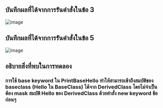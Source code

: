 ## บันทึกผลที่ได้จากการรันคำสั่งในข้อ 3
![image](https://github.com/Sorawit255/03376836-OOP-2566-Lab-08/assets/144196505/a7bca883-845f-48f1-8b0f-4ebaea8f4afa)

## บันทึกผลที่ได้จากการรันคำสั่งในข้อ 5
![image](https://github.com/Sorawit255/03376836-OOP-2566-Lab-08/assets/144196505/e2cf5d67-8689-4bb3-8b87-69644d12ee21)

## อธิบายสิ่งที่พบในการทดลอง
### การใช้ base keyword ใน PrintBaseHello ทำให้สามารถเข้าถึงสมบัติของ baseclass (Hello ใน BaseClass) ได้จาก DerivedClass โดยไม่จำเป็นต้อง mask สมบัติ Hello ของ DerivedClass ด้วยคำสั่ง new keyword ข้อก่อนๆ
